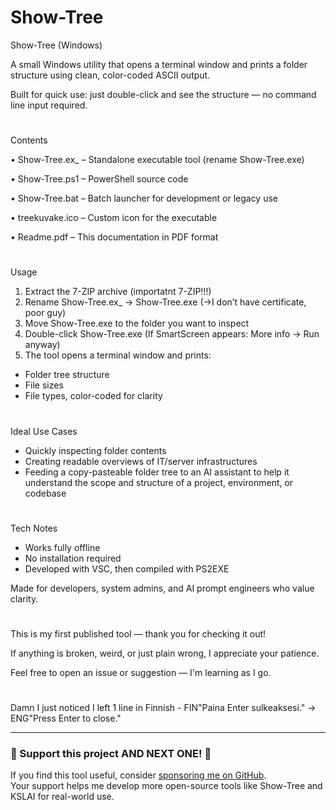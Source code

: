 # Show-Tree

Show-Tree (Windows)

A small Windows utility that opens a terminal window and prints a folder structure using clean, color-coded ASCII output.

Built for quick use: just double-click and see the structure — no command line input required.


#

Contents

•
Show-Tree.ex_ – Standalone executable tool (rename Show-Tree.exe) 

•
Show-Tree.ps1 – PowerShell source code

•
Show-Tree.bat – Batch launcher for development or legacy use

•
treekuvake.ico – Custom icon for the executable

•
Readme.pdf – This documentation in PDF format

#
Usage




1. Extract the 7-ZIP archive (importatnt 7-ZIP!!!)
2. Rename Show-Tree.ex_ → Show-Tree.exe (→I don’t have certificate, poor guy)
3. Move Show-Tree.exe to the folder you want to inspect
4. Double-click Show-Tree.exe (If SmartScreen appears: More info → Run anyway)
5. The tool opens a terminal window and prints:

- Folder tree structure
- File sizes
- File types, color-coded for clarity

#
Ideal Use Cases
- Quickly inspecting folder contents
- Creating readable overviews of IT/server infrastructures
- Feeding a copy-pasteable folder tree to an AI assistant to help it understand the scope and structure of a project, environment, or codebase

#
Tech Notes
- Works fully offline
- No installation required
- Developed with VSC, then compiled with PS2EXE



Made for developers, system admins, and AI prompt engineers who value clarity.
#
This is my first published tool — thank you for checking it out!

If anything is broken, weird, or just plain wrong, I appreciate your patience.

Feel free to open an issue or suggestion — I'm learning as I go.

#
Damn I just noticed I left 1 line in Finnish - FIN"Paina Enter sulkeaksesi." -> ENG"Press Enter to close." 


---

### 💖 Support this project AND NEXT ONE! 💖

If you find this tool useful, consider [sponsoring me on GitHub](https://github.com/sponsors/FoxRav).  
Your support helps me develop more open-source tools like Show-Tree and KSLAI for real-world use.

